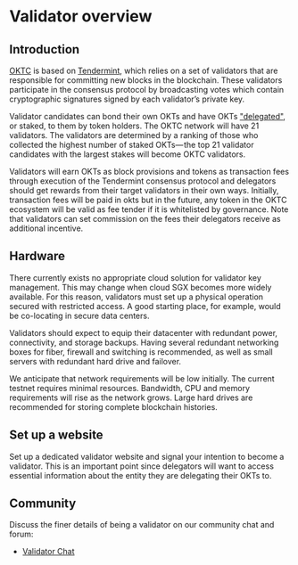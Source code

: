 # Validator overview

## Introduction

[OKTC](/dev/quick-start/overview.html) is based on [Tendermint](https://github.com/tendermint/tendermint/tree/master/docs/introduction), which relies on a set of validators that are responsible for committing new blocks in the blockchain. These validators participate in the consensus protocol by broadcasting votes which contain cryptographic signatures signed by each validator’s private key.

Validator candidates can bond their own OKTs and have OKTs ["delegated"](/dev/core-concepts/delegator/delegators-guide-cli.html), or staked, to them by token holders. The OKTC network will have 21 validators. The validators are determined by a ranking of those who  collected the highest number of staked OKTs— the top 21 validator candidates with the largest stakes will become OKTC validators.

Validators will earn OKTs as block provisions and tokens as transaction fees through execution of the Tendermint consensus protocol and delegators should get rewards from their target validators in their own ways. Initially, transaction fees will be paid in okts but in the future, any token in the OKTC ecosystem will be valid as fee tender if it is whitelisted by governance. Note that validators can set commission on the fees their delegators receive as additional incentive.

## Hardware

There currently exists no appropriate cloud solution for validator key management. This may change when cloud SGX becomes more widely available. For this reason, validators must set up a physical operation secured with restricted access. A good starting place, for example, would be co-locating in secure data centers.

Validators should expect to equip their datacenter with redundant power, connectivity, and storage backups. Having several redundant networking boxes for fiber, firewall and switching is recommended, as well as small servers with redundant hard drive and failover. 

We anticipate that network requirements will be low initially. The current testnet requires minimal resources. Bandwidth, CPU and memory requirements will rise as the network grows. Large hard drives are recommended for storing complete blockchain histories.

## Set up a website

Set up a dedicated validator website and signal your intention to become a validator. This is an important point since delegators will want to access essential information about the entity they are delegating their OKTs to.


## Community

Discuss the finer details of being a validator on our community chat and forum:

* [Validator Chat](https://discord.gg/VM4PRxYjtS)
